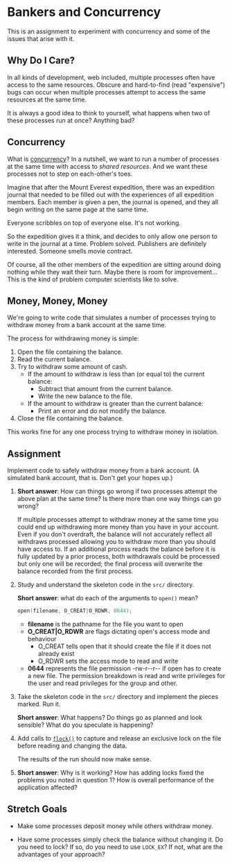 # Bankers and Concurrency

This is an assignment to experiment with concurrency and some of the
issues that arise with it.

## Why Do I Care?

In all kinds of development, web included, multiple processes often have
access to the same resources. Obscure and hard-to-find (read
"expensive") bugs can occur when multiple processes attempt to access
the same resources at the same time.

It is always a good idea to think to yourself, what happens when two of
these processes run at once? Anything bad?

## Concurrency

What is
[concurrency](https://en.wikipedia.org/wiki/Concurrency_(computer_science))?
In a nutshell, we want to run a number of processes at the same time
with access to _shared resources_. And we want these processes not to
step on each-other's toes.

Imagine that after the Mount Everest expedition, there was an expedition
journal that needed to be filled out with the experiences of all
expedition members. Each member is given a pen, the journal is opened,
and they all begin writing on the same page at the same time.

Everyone scribbles on top of everyone else. It's not working.

So the expedition gives it a think, and decides to only allow one person
to write in the journal at a time. Problem solved. Publishers are
definitely interested. Someone smells movie contract.

Of course, all the other members of the expedition are sitting around
doing nothing while they wait their turn. Maybe there is room for
improvement... This is the kind of problem computer scientists like to
solve.

## Money, Money, Money

We're going to write code that simulates a number of processes trying to
withdraw money from a bank account at the same time.

The process for withdrawing money is simple:

1. Open the file containing the balance.
2. Read the current balance.
3. Try to withdraw some amount of cash.
   * If the amount to withdraw is less than (or equal to) the current
     balance:
       * Subtract that amount from the current balance.
	   * Write the new balance to the file.
   * If the amount to withdraw is greater than the current balance:
       * Print an error and do not modify the balance.
4. Close the file containing the balance.

This works fine for any one process trying to withdraw money in isolation.


## Assignment

Implement code to safely withdraw money from a bank account. (A
simulated bank account, that is. Don't get your hopes up.)

1. **Short answer**: How can things go wrong if two processes attempt the
   above plan at the same time? Is there more than one way things can go
   wrong?

   If multiple processes attempt to withdraw money at the same time you could end up withdrawing more money than you have in your account. Even if you don't overdraft, the balance will not accurately reflect all withdraws processed allowing you to withdraw more than you should have access to. If an additional process reads the balance before it is fully updated by a prior process, both withdrawals could be processed but only one will be recorded; the final  process will overwrite the balance recorded from the first process.

2. Study and understand the skeleton code in the `src/` directory.

   **Short answer**: what do each of the arguments to `open()` mean?

    ```c
    open(filename, O_CREAT|O_RDWR, 0644);
    ```

    - **filename** is the pathname for the file you want to open
    - **O_CREAT|O_RDWR** are flags dictating open's access mode and behaviour
      - O_CREAT tells open that it should create the file if it does not already exist
      - O_RDWR sets the access mode to read and write
    - **0644** represents the file permission -rw-r--r-- if open has to create a new file. The permission breakdown is read and write privileges for the user and read privileges for the group and other.


3. Take the skeleton code in the `src/` directory and implement the
   pieces marked. Run it.
   
   **Short answer**: What happens? Do things go as planned and look
   sensible? What do you speculate is happening?

4. Add calls to [`flock()`](https://linux.die.net/man/2/flock) to
   capture and release an exclusive lock on the file before reading and
   changing the data.

   The results of the run should now make sense.
   
5. **Short answer**: Why is it working? How has adding locks fixed the
   problems you noted in question 1? How is overall performance of the
   application affected?


## Stretch Goals

* Make some processes deposit money while others withdraw money.

* Have some processes simply check the balance without changing it. Do
  you need to lock? If so, do you need to use `LOCK_EX`? If not, what
  are the advantages of your approach?